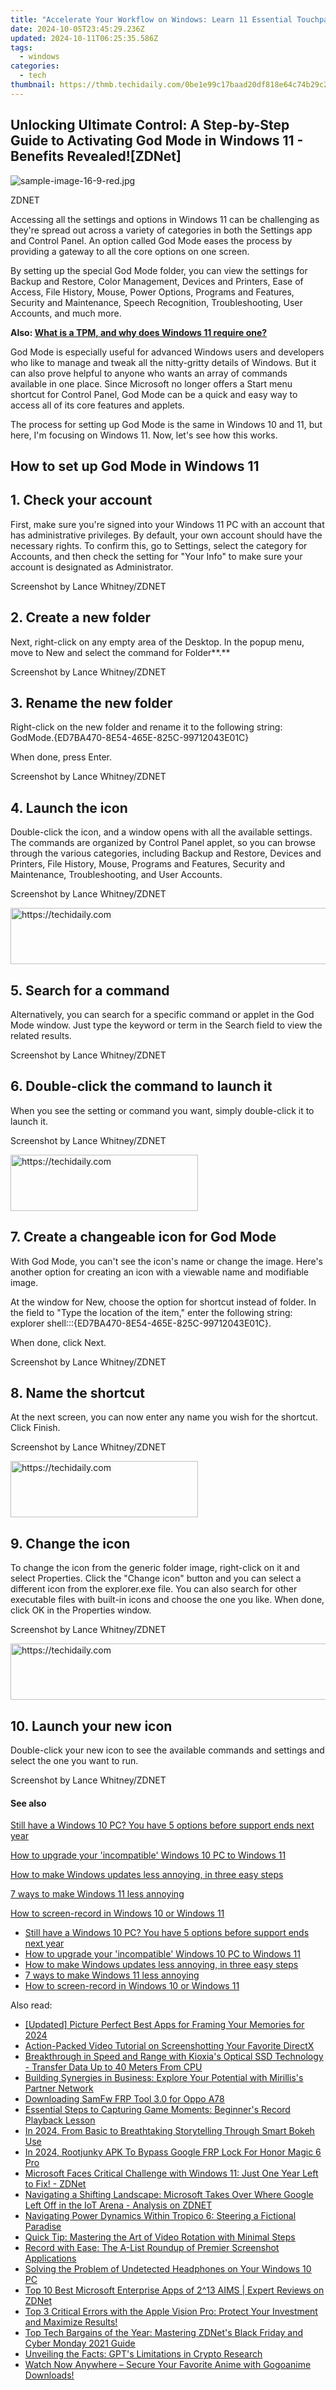 ```yaml
---
title: "Accelerate Your Workflow on Windows: Learn 11 Essential Touchpad Shortcuts to Enhance Speed & Intelligence From ZDNet"
date: 2024-10-05T23:45:29.236Z
updated: 2024-10-11T06:25:35.586Z
tags:
  - windows
categories:
  - tech
thumbnail: https://thmb.techidaily.com/0be1e99c17baad20df818e64c74b29c212a06e76be2a092d41b1fc888150e8a5.jpeg
---
```


## Unlocking Ultimate Control: A Step-by-Step Guide to Activating God Mode in Windows 11 - Benefits Revealed![ZDNet]

![sample-image-16-9-red.jpg](https://www.zdnet.com/a/img/resize/290d9f89bb1ad59305cdd1bad76bc67ae9f2160a/2024/09/09/e4557c45-e6e1-4d08-9cdd-d6b34abfe241/figure-top-how-to-manage-windows-11-with-god-mode.jpg?auto=webp&width=1280)

ZDNET

Accessing all the settings and options in Windows 11 can be challenging as they're spread out across a variety of categories in both the Settings app and Control Panel. An option called God Mode eases the process by providing a gateway to all the core options on one screen.

By setting up the special God Mode folder, you can view the settings for Backup and Restore, Color Management, Devices and Printers, Ease of Access, File History, Mouse, Power Options, Programs and Features, Security and Maintenance, Speech Recognition, Troubleshooting, User Accounts, and much more.

**Also: [What is a TPM, and why does Windows 11 require one?](https://www.zdnet.com/article/what-is-a-tpm-and-why-does-windows-11-require-one/)**

God Mode is especially useful for advanced Windows users and developers who like to manage and tweak all the nitty-gritty details of Windows. But it can also prove helpful to anyone who wants an array of commands available in one place. Since Microsoft no longer offers a Start menu shortcut for Control Panel, God Mode can be a quick and easy way to access all of its core features and applets.

The process for setting up God Mode is the same in Windows 10 and 11, but here, I'm focusing on Windows 11\. Now, let's see how this works.

## How to set up God Mode in Windows 11 

## 1\. Check your account

First, make sure you're signed into your Windows 11 PC with an account that has administrative privileges. By default, your own account should have the necessary rights. To confirm this, go to Settings, select the category for Accounts, and then check the setting for "Your Info" to make sure your account is designated as Administrator.

Screenshot by Lance Whitney/ZDNET

## 2\. Create a new folder

Next, right-click on any empty area of the Desktop. In the popup menu, move to New and select the command for Folder**.**

Screenshot by Lance Whitney/ZDNET

## 3\. Rename the new folder

Right-click on the new folder and rename it to the following string:  
 GodMode.{ED7BA470-8E54-465E-825C-99712043E01C}

When done, press Enter.

Screenshot by Lance Whitney/ZDNET

## 4\. Launch the icon

Double-click the icon, and a window opens with all the available settings. The commands are organized by Control Panel applet, so you can browse through the various categories, including Backup and Restore, Devices and Printers, File History, Mouse, Programs and Features, Security and Maintenance, Troubleshooting, and User Accounts.

Screenshot by Lance Whitney/ZDNET

<!-- affiliate ads begin -->
<a href="https://ursime.pxf.io/c/5597632/2136548/16384" target="_top" id="2136548">
  <img src="//a.impactradius-go.com/display-ad/16384-2136548" border="0" alt="https://techidaily.com" width="728" height="90"/>
</a>
<img height="0" width="0" src="https://ursime.pxf.io/i/5597632/2136548/16384" style="position:absolute;visibility:hidden;" border="0" />
<!-- affiliate ads end -->

## 5\. Search for a command

Alternatively, you can search for a specific command or applet in the God Mode window. Just type the keyword or term in the Search field to view the related results.

Screenshot by Lance Whitney/ZDNET

## 6\. Double-click the command to launch it

When you see the setting or command you want, simply double-click it to launch it.

Screenshot by Lance Whitney/ZDNET

<!-- affiliate ads begin -->
<a href="https://aligracehair.sjv.io/c/5597632/1883998/19272" target="_top" id="1883998">
  <img src="//a.impactradius-go.com/display-ad/19272-1883998" border="0" alt="https://techidaily.com" width="300" height="90"/>
</a>
<img height="0" width="0" src="https://aligracehair.sjv.io/i/5597632/1883998/19272" style="position:absolute;visibility:hidden;" border="0" />
<!-- affiliate ads end -->

## 7\. Create a changeable icon for God Mode

With God Mode, you can't see the icon's name or change the image. Here's another option for creating an icon with a viewable name and modifiable image.

At the window for New, choose the option for shortcut instead of folder. In the field to "Type the location of the item," enter the following string:  
 explorer shell:::{ED7BA470-8E54-465E-825C-99712043E01C}.

When done, click Next.

Screenshot by Lance Whitney/ZDNET

## 8\. Name the shortcut

At the next screen, you can now enter any name you wish for the shortcut. Click Finish.

Screenshot by Lance Whitney/ZDNET

<!-- affiliate ads begin -->
<a href="https://aligracehair.sjv.io/c/5597632/1938693/19272" target="_top" id="1938693">
  <img src="//a.impactradius-go.com/display-ad/19272-1938693" border="0" alt="https://techidaily.com" width="300" height="90"/>
</a>
<img height="0" width="0" src="https://aligracehair.sjv.io/i/5597632/1938693/19272" style="position:absolute;visibility:hidden;" border="0" />
<!-- affiliate ads end -->

## 9\. Change the icon

To change the icon from the generic folder image, right-click on it and select Properties. Click the "Change icon" button and you can select a different icon from the explorer.exe file. You can also search for other executable files with built-in icons and choose the one you like. When done, click OK in the Properties window.

Screenshot by Lance Whitney/ZDNET

<!-- affiliate ads begin -->
<a href="https://unicoeye.pxf.io/c/5597632/2134246/18498" target="_top" id="2134246">
  <img src="//a.impactradius-go.com/display-ad/18498-2134246" border="0" alt="https://techidaily.com" width="728" height="90"/>
</a>
<img height="0" width="0" src="https://unicoeye.pxf.io/i/5597632/2134246/18498" style="position:absolute;visibility:hidden;" border="0" />
<!-- affiliate ads end -->

## 10\. Launch your new icon

Double-click your new icon to see the available commands and settings and select the one you want to run.

Screenshot by Lance Whitney/ZDNET

#### See also

[Still have a Windows 10 PC? You have 5 options before support ends next year](https://www.zdnet.com/article/still-have-a-windows-10-pc-you-have-5-options-before-support-ends-in-2025/ "Still have a Windows 10 PC? You have 5 options before support ends next year")

[How to upgrade your 'incompatible' Windows 10 PC to Windows 11](https://www.zdnet.com/article/how-to-upgrade-your-incompatible-windows-10-pc-to-windows-11/ "How to upgrade your 'incompatible' Windows 10 PC to Windows 11")

[How to make Windows updates less annoying, in three easy steps](https://www.zdnet.com/article/how-to-make-windows-update-less-annoying-in-three-easy-steps/ "How to make Windows updates less annoying, in three easy steps")

[7 ways to make Windows 11 less annoying](https://www.zdnet.com/article/seven-ways-to-make-windows-11-less-annoying/ "7 ways to make Windows 11 less annoying")

[How to screen-record in Windows 10 or Windows 11](https://www.zdnet.com/article/how-to-screen-record-in-windows-10-or-11/ "How to screen-record in Windows 10 or Windows 11")

* [Still have a Windows 10 PC? You have 5 options before support ends next year](https://www.zdnet.com/article/still-have-a-windows-10-pc-you-have-5-options-before-support-ends-in-2025/ "Still have a Windows 10 PC? You have 5 options before support ends next year")
* [How to upgrade your 'incompatible' Windows 10 PC to Windows 11](https://www.zdnet.com/article/how-to-upgrade-your-incompatible-windows-10-pc-to-windows-11/ "How to upgrade your 'incompatible' Windows 10 PC to Windows 11")
* [How to make Windows updates less annoying, in three easy steps](https://www.zdnet.com/article/how-to-make-windows-update-less-annoying-in-three-easy-steps/ "How to make Windows updates less annoying, in three easy steps")
* [7 ways to make Windows 11 less annoying](https://www.zdnet.com/article/seven-ways-to-make-windows-11-less-annoying/ "7 ways to make Windows 11 less annoying")
* [How to screen-record in Windows 10 or Windows 11](https://www.zdnet.com/article/how-to-screen-record-in-windows-10-or-11/ "How to screen-record in Windows 10 or Windows 11")

<ins class="adsbygoogle"
     style="display:block"
     data-ad-format="autorelaxed"
     data-ad-client="ca-pub-7571918770474297"
     data-ad-slot="1223367746"></ins>

<ins class="adsbygoogle"
     style="display:block"
     data-ad-client="ca-pub-7571918770474297"
     data-ad-slot="8358498916"
     data-ad-format="auto"
     data-full-width-responsive="true"></ins>

<span class="atpl-alsoreadstyle">Also read:</span>
<div><ul>
<li><a href="https://fox-hovers.techidaily.com/updated-picture-perfect-best-apps-for-framing-your-memories-for-2024/"><u>[Updated] Picture Perfect Best Apps for Framing Your Memories for 2024</u></a></li>
<li><a href="https://win-popular.techidaily.com/action-packed-video-tutorial-on-screenshotting-your-favorite-directx/"><u>Action-Packed Video Tutorial on Screenshotting Your Favorite DirectX</u></a></li>
<li><a href="https://hardware-updates.techidaily.com/breakthrough-in-speed-and-range-with-kioxias-optical-ssd-technology-transfer-data-up-to-40-meters-from-cpu/"><u>Breakthrough in Speed and Range with Kioxia's Optical SSD Technology - Transfer Data Up to 40 Meters From CPU</u></a></li>
<li><a href="https://win-popular.techidaily.com/building-synergies-in-business-explore-your-potential-with-mirilliss-partner-network/"><u>Building Synergies in Business: Explore Your Potential with Mirillis's Partner Network</u></a></li>
<li><a href="https://easy-unlock-android.techidaily.com/downloading-samfw-frp-tool-30-for-oppo-a78-by-drfone-android/"><u>Downloading SamFw FRP Tool 3.0 for Oppo A78</u></a></li>
<li><a href="https://win-popular.techidaily.com/essential-steps-to-capturing-game-moments-beginners-record-playback-lesson/"><u>Essential Steps to Capturing Game Moments: Beginner's Record Playback Lesson</u></a></li>
<li><a href="https://instagram-clips.techidaily.com/in-2024-from-basic-to-breathtaking-storytelling-through-smart-bokeh-use/"><u>In 2024, From Basic to Breathtaking Storytelling Through Smart Bokeh Use</u></a></li>
<li><a href="https://easy-unlock-android.techidaily.com/in-2024-rootjunky-apk-to-bypass-google-frp-lock-for-honor-magic-6-pro-by-drfone-android/"><u>In 2024, Rootjunky APK To Bypass Google FRP Lock For Honor Magic 6 Pro</u></a></li>
<li><a href="https://win-popular.techidaily.com/microsoft-faces-critical-challenge-with-windows-11-just-one-year-left-to-fix-zdnet/"><u>Microsoft Faces Critical Challenge with Windows 11: Just One Year Left to Fix! - ZDNet</u></a></li>
<li><a href="https://win-popular.techidaily.com/navigating-a-shifting-landscape-microsoft-takes-over-where-google-left-off-in-the-iot-arena-analysis-on-zdnet/"><u>Navigating a Shifting Landscape: Microsoft Takes Over Where Google Left Off in the IoT Arena - Analysis on ZDNET</u></a></li>
<li><a href="https://buynow-marvelous.techidaily.com/navigating-power-dynamics-within-tropico-6-steering-a-fictional-paradise/"><u>Navigating Power Dynamics Within Tropico 6: Steering a Fictional Paradise</u></a></li>
<li><a href="https://fox-tls.techidaily.com/quick-tip-mastering-the-art-of-video-rotation-with-minimal-steps/"><u>Quick Tip: Mastering the Art of Video Rotation with Minimal Steps</u></a></li>
<li><a href="https://win-popular.techidaily.com/record-with-ease-the-a-list-roundup-of-premier-screenshot-applications/"><u>Record with Ease: The A-List Roundup of Premier Screenshot Applications</u></a></li>
<li><a href="https://sound-issues.techidaily.com/solving-the-problem-of-undetected-headphones-on-your-windows-10-pc/"><u>Solving the Problem of Undetected Headphones on Your Windows 10 PC</u></a></li>
<li><a href="https://win-popular.techidaily.com/top-10-best-microsoft-enterprise-apps-of-213-aims-expert-reviews-on-zdnet/"><u>Top 10 Best Microsoft Enterprise Apps of 2^13 AIMS | Expert Reviews on ZDNet</u></a></li>
<li><a href="https://techtrends.techidaily.com/top-3-critical-errors-with-the-apple-vision-pro-protect-your-investment-and-maximize-results/"><u>Top 3 Critical Errors with the Apple Vision Pro: Protect Your Investment and Maximize Results!</u></a></li>
<li><a href="https://win-popular.techidaily.com/top-tech-bargains-of-the-year-mastering-zdnets-black-friday-and-cyber-monday-2021-guide/"><u>Top Tech Bargains of the Year: Mastering ZDNet's Black Friday and Cyber Monday 2021 Guide</u></a></li>
<li><a href="https://tech-revival.techidaily.com/unveiling-the-facts-gpts-limitations-in-crypto-research/"><u>Unveiling the Facts: GPT's Limitations in Crypto Research</u></a></li>
<li><a href="https://win-popular.techidaily.com/watch-now-anywhere-secure-your-favorite-anime-with-gogoanime-downloads/"><u>Watch Now Anywhere – Secure Your Favorite Anime with Gogoanime Downloads!</u></a></li>
</ul></div>

